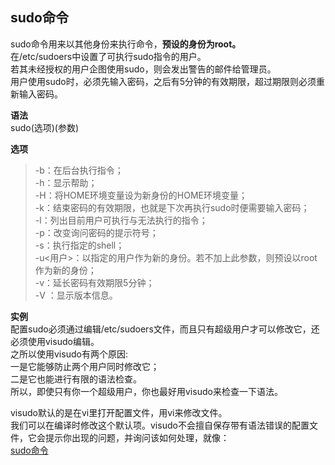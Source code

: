 ## sudo命令
sudo命令用来以其他身份来执行命令，**预设的身份为root。**    
在/etc/sudoers中设置了可执行sudo指令的用户。  
若其未经授权的用户企图使用sudo，则会发出警告的邮件给管理员。  
用户使用sudo时，必须先输入密码，之后有5分钟的有效期限，超过期限则必须重新输入密码。

**语法**  
sudo(选项)(参数)  

**选项**  
> -b：在后台执行指令；  
-h：显示帮助；  
-H：将HOME环境变量设为新身份的HOME环境变量；  
-k：结束密码的有效期限，也就是下次再执行sudo时便需要输入密码；  
-l：列出目前用户可执行与无法执行的指令；  
-p：改变询问密码的提示符号；  
-s<shell>：执行指定的shell；  
-u<用户>：以指定的用户作为新的身份。若不加上此参数，则预设以root作为新的身份；  
-v：延长密码有效期限5分钟；  
-V ：显示版本信息。  

**实例**  
配置sudo必须通过编辑/etc/sudoers文件，而且只有超级用户才可以修改它，还必须使用visudo编辑。  
之所以使用visudo有两个原因:  
一是它能够防止两个用户同时修改它；  
二是它也能进行有限的语法检查。  
所以，即使只有你一个超级用户，你也最好用visudo来检查一下语法。  

visudo默认的是在vi里打开配置文件，用vi来修改文件。  
我们可以在编译时修改这个默认项。visudo不会擅自保存带有语法错误的配置文件，它会提示你出现的问题，并询问该如何处理，就像：  
[sudo命令](https://man.linuxde.net/sudo)
